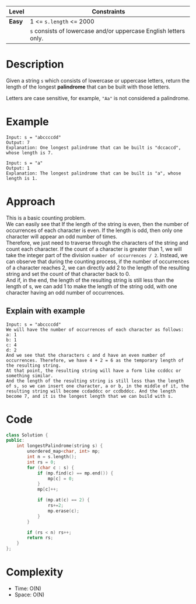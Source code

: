 |Level|Constraints|
|------|----------|
|**Easy**|1 <= `s.length` <= 2000|
||`s` consists of lowercase and/or uppercase English letters only.|

# Description
Given a string `s` which consists of lowercase or uppercase letters, return the length of the longest **palindrome** that can be built with those letters.  

Letters are case sensitive, for example, `"Aa"` is not considered a palindrome.

# Example
```
Input: s = "abccccdd"
Output: 7
Explanation: One longest palindrome that can be built is "dccaccd", whose length is 7.
```
```
Input: s = "a"
Output: 1
Explanation: The longest palindrome that can be built is "a", whose length is 1.
```

# Approach
This is a basic counting problem.  
We can easily see that If the length of the string is even, then the number of occurrences of each character is even. If the length is odd, then only one character will appear an odd number of times.  
Therefore, we just need to traverse through the characters of the string and count each character. If the count of a character is greater than 1, we will take the integer part of the division `number of occurrences / 2`. Instead, we can observe that during the counting process, if the number of occurrences of a character reaches 2, we can directly add 2 to the length of the resulting string and set the count of that character back to 0.  
And if, in the end, the length of the resulting string is still less than the length of s, we can add 1 to make the length of the string odd, with one character having an odd number of occurrences.

## Explain with example
```
Input: s = "abccccdd"
We will have the number of occurrences of each character as follows:
a: 1
b: 1
c: 4
d: 2
And we see that the characters c and d have an even number of occurrences. Therefore, we have 4 + 2 = 6 as the temporary length of the resulting string.
At that point, the resulting string will have a form like ccddcc or something similar.  
And the length of the resulting string is still less than the length of s, so we can insert one character, a or b, in the middle of it, the resulting string will become ccdaddcc or ccdbddcc. And the length become 7, and it is the longest length that we can build with s.
```
# Code
```C++
class Solution {
public:
    int longestPalindrome(string s) {
        unordered_map<char, int> mp;
        int n = s.length();
        int rs = 0;
        for (char c : s) {
            if (mp.find(c) == mp.end()) {
                mp[c] = 0;
            }
            mp[c]++;

            if (mp.at(c) == 2) {
                rs+=2;
                mp.erase(c);
            }
        }

        if (rs < n) rs++;
        return rs;
    }
};
```

# Complexity
- Time: O(N)
- Space: O(N)